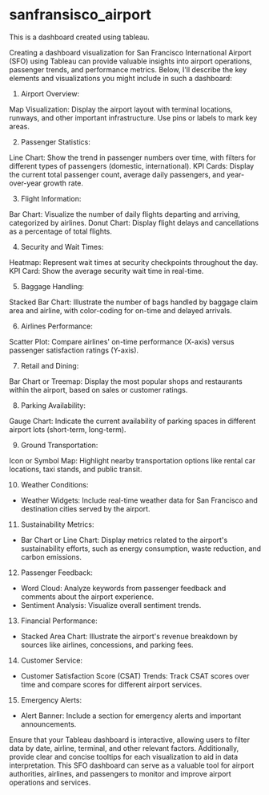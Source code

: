 # sanfransisco_airport

This is a dashboard created using tableau.

Creating a dashboard visualization for San Francisco International Airport (SFO) using Tableau can provide valuable insights into airport operations, passenger trends, and performance metrics. Below, I'll describe the key elements and visualizations you might include in such a dashboard:

1. Airport Overview:

Map Visualization: Display the airport layout with terminal locations, runways, and other important infrastructure. Use pins or labels to mark key areas.

2. Passenger Statistics:

Line Chart: Show the trend in passenger numbers over time, with filters for different types of passengers (domestic, international).
KPI Cards: Display the current total passenger count, average daily passengers, and year-over-year growth rate.

3. Flight Information:

Bar Chart: Visualize the number of daily flights departing and arriving, categorized by airlines.
Donut Chart: Display flight delays and cancellations as a percentage of total flights.

4. Security and Wait Times:

Heatmap: Represent wait times at security checkpoints throughout the day.
KPI Card: Show the average security wait time in real-time.

5. Baggage Handling:

Stacked Bar Chart: Illustrate the number of bags handled by baggage claim area and airline, with color-coding for on-time and delayed arrivals.

6. Airlines Performance:

Scatter Plot: Compare airlines' on-time performance (X-axis) versus passenger satisfaction ratings (Y-axis).

7. Retail and Dining:

Bar Chart or Treemap: Display the most popular shops and restaurants within the airport, based on sales or customer ratings.

8. Parking Availability:

Gauge Chart: Indicate the current availability of parking spaces in different airport lots (short-term, long-term).

9. Ground Transportation:

Icon or Symbol Map: Highlight nearby transportation options like rental car locations, taxi stands, and public transit.

10. Weather Conditions:
- Weather Widgets: Include real-time weather data for San Francisco and destination cities served by the airport.

11. Sustainability Metrics:
- Bar Chart or Line Chart: Display metrics related to the airport's sustainability efforts, such as energy consumption, waste reduction, and carbon emissions.

12. Passenger Feedback:
- Word Cloud: Analyze keywords from passenger feedback and comments about the airport experience.
- Sentiment Analysis: Visualize overall sentiment trends.

13. Financial Performance:
- Stacked Area Chart: Illustrate the airport's revenue breakdown by sources like airlines, concessions, and parking fees.

14. Customer Service:
- Customer Satisfaction Score (CSAT) Trends: Track CSAT scores over time and compare scores for different airport services.

15. Emergency Alerts:
- Alert Banner: Include a section for emergency alerts and important announcements.

Ensure that your Tableau dashboard is interactive, allowing users to filter data by date, airline, terminal, and other relevant factors. Additionally, provide clear and concise tooltips for each visualization to aid in data interpretation. This SFO dashboard can serve as a valuable tool for airport authorities, airlines, and passengers to monitor and improve airport operations and services.
